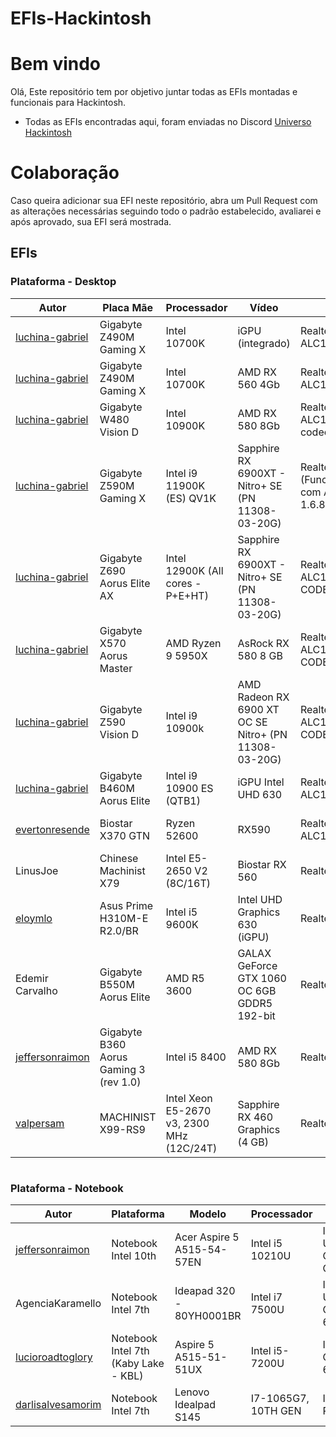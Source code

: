 # EFIs-Hackintosh

# Bem vindo

Olá, Este repositório tem por objetivo juntar todas as EFIs montadas e funcionais para Hackintosh.
* Todas as EFIs encontradas aqui, foram enviadas no Discord [Universo Hackintosh](https://discord.com/invite/VYugKNbUqz)

# Colaboração

Caso queira adicionar sua EFI neste repositório, abra um Pull Request com as alterações necessárias seguindo todo o padrão estabelecido, avaliarei e após aprovado, sua EFI será mostrada.

## EFIs

### Plataforma - Desktop

| Autor | Placa Mãe | Processador | Vídeo | Audio | SMBIOS | MacOS | Opencore | GitHub | 
|--|--|--|--|--|--|--|--|--|
| [luchina-gabriel](https://github.com/luchina-gabriel) | Gigabyte Z490M Gaming X | Intel 10700K | iGPU (integrado) | Realtek ALC1200 codec | iMac20,1 | Catalina ou superiores | 0.7.7 | [Download](https://github.com/luchina-gabriel/EFI-GIGABYTE-Z490M-GAMING-X-10700K-iGPU) |
| [luchina-gabriel](https://github.com/luchina-gabriel) | Gigabyte Z490M Gaming X | Intel 10700K | AMD RX 560 4Gb | Realtek ALC1200 codec | iMacPro1,1 | Catalina ou superiores | 0.7.7 | [Download](https://github.com/luchina-gabriel/EFI-GIGABYTE-Z490M-GAMING-X-10700KF-RX560) |
| [luchina-gabriel](https://github.com/luchina-gabriel) | Gigabyte W480 Vision D | Intel 10900K | AMD RX 580 8Gb | Realtek ALC1220-VB codec | iMacPro1,1 | Catalina ou superiores | 0.7.7 | [Download](https://github.com/luchina-gabriel/EFI-GIGABYTE-W480-Vision-D-10900K-RX580) |
| [luchina-gabriel](https://github.com/luchina-gabriel) | Gigabyte Z590M Gaming X | Intel i9 11900K (ES) QV1K | Sapphire RX 6900XT - Nitro+ SE (PN 11308-03-20G) | Realtek ALC897 (Funcionando com AppleALC 1.6.8) | iMacPro1,1 | Catalina ou superiores | 0.7.7 | [Download](https://github.com/luchina-gabriel/EFI-GIGABYTE-Z590M-GAMING-X-11900K-ES-QV1K-RX6900XT) |
| [luchina-gabriel](https://github.com/luchina-gabriel) | Gigabyte Z690 Aorus Elite AX | Intel 12900K (All cores - P+E+HT) | Sapphire RX 6900XT - Nitro+ SE (PN 11308-03-20G) | Realtek ALC1220-VB CODEC | iMacPro1,1 | Big Sur ou superiores | 0.7.7 | [Download](https://github.com/luchina-gabriel/EFI-GA-Z690-AORUS-ELITE-AX-12900K-RX6900XT) |
| [luchina-gabriel](https://github.com/luchina-gabriel) | Gigabyte X570 Aorus Master | AMD Ryzen 9 5950X | AsRock RX 580 8 GB | Realtek ALC1220-VB CODEC | iMacPro1,1 | Catalina ou superiores | 0.7.7 | [Download](https://github.com/luchina-gabriel/GIGABYTE-X570-AORUS-MASTER-5950X-RX-580) |
| [luchina-gabriel](https://github.com/luchina-gabriel) | Gigabyte Z590 Vision D | Intel i9 10900k | AMD Radeon RX 6900 XT OC SE Nitro+ (PN 11308-03-20G) | Realtek ALC1220-VB CODEC | iMacPro1,1 | Catalina ou superiores | 0.7.7 | [Download](https://github.com/luchina-gabriel/GIGABYTE-Z590-VISION-D-10900K-RX-6900XT) |
| [luchina-gabriel](https://github.com/luchina-gabriel) | Gigabyte B460M Aorus Elite | Intel i9 10900 ES (QTB1) | iGPU Intel UHD 630 | Realtek ALC1200 codec | iMac20,2 | Catalina ou superiores | 0.7.7 | [Download](https://github.com/luchina-gabriel/GIGABYTE-B460M-ELITE-i9-10900-ES-UHD-630-ONLY) |
| [evertonresende](https://github.com/evertonresende) | Biostar X370 GTN | Ryzen 52600 | RX590 | Realtek ALC1200 codec | iMac1,1 | Catalina ou superiores | 0.7.7 | [Download](https://github.com/evertonresende/EFI-BIOSTAR-RACING-X370-GTN-RYZEN5-2600-RX590) |
| LinusJoe | Chinese Machinist X79 | Intel E5-2650 V2 (8C/16T) | Biostar RX 560 | Realtek ALC662 | MacPro6,1 | Big Sur | 0.6.4 | [Download](https://disk.yandex.com/d/_cFqtjCdJ7CWeQ) |
| [eloymlo](https://github.com/eloymlo) | Asus Prime H310M-E R2.0/BR | Intel i5 9600K | Intel UHD Graphics 630 (iGPU) | RealtekRTL8111 | iMac19,1 | Catalina ou superiores | 0.7.7 | [Download](https://github.com/eloymlo/EFI--Asus-Prime-H310M-E-R2.0-BR-i5-9600K-iGPU) |
| Edemir Carvalho | Gigabyte B550M Aorus Elite | AMD R5 3600 | GALAX GeForce GTX 1060 OC 6GB GDDR5 192-bit | RealtekRTL8111 | iMac14,2 / MacPro7,1 | High Sierra / Superiores | 0.7.7 | [Download-1](https://drive.google.com/file/d/1-1HSy3H_vsBeSObsoLS3Vqhe12Q6pWi2/view?usp=sharing) [Download-2](https://www.4shared.com/s/fHUaWXVnhiq) |
| [jeffersonraimon](https://github.com/jeffersonraimon) | Gigabyte B360 Aorus Gaming 3 (rev 1.0) | Intel i5 8400 | AMD RX 580 8Gb | Realtek ALC892 | iMac20,2 | Big Sur ou superiores | 0.7.6 | [Download](https://github.com/jeffersonraimon/Hackintosh-OpenCore-Coffe-Lake-B360M-RX-580) |
| [valpersam](https://github.com/valpersam) | MACHINIST X99-RS9 | Intel Xeon E5-2670 v3, 2300 MHz (12C/24T) | Sapphire RX 460 Graphics (4 GB) | Realtek ALC662 | iMacPro1,1 | Big Sur ou superiores | 0.7.6 | [Download](https://github.com/valpersam/EFI-X99-MACHINIST-RS9-RX460) |

#

### Plataforma - Notebook
| Autor | Plataforma | Modelo | Processador | Vídeo | Audio | Wifi Card |  SMBIOS | MacOS | Opencore | GitHub | 
|--|--|--|--|--|--|--|--|--|--|--|
| [jeffersonraimon](https://github.com/jeffersonraimon) | Notebook Intel 10th | Acer Aspire 5 A515-54-57EN | Intel i5 10210U | Intel UHD Graphics G1 | Realtek ALC255 | Fenvi Chipset: Broadcom BCM94360NG | MacBookPro16,3 | Big Sur ou superiores | 0.7.7 | [Download](https://github.com/jeffersonraimon/Hackintosh-OpenCore-Acer-Aspire-5) |
| AgenciaKaramello | Notebook Intel 7th | Ideapad 320 - 80YH0001BR | Intel i7 7500U | Intel UHD Graphics 620 | Realtek ALC282 | Intel AC3165 | MacBookPro15,3 | Big Sur ou superiores | 0.7.7 | [Download](https://drive.google.com/drive/folders/1-7Wsxq2fnZ7iBFsXjWL5lKqRm4LaZtQ5?usp=sharing) |
| [lucioroadtoglory](https://github.com/lucioroadtoglory) | Notebook Intel 7th (Kaby Lake - KBL) | Aspire 5 A515-51-51UX | Intel i5-7200U | Intel HD Graphics 620 | Realtek ALC255 | - | MacBookPro14,1 | Mojave (10.14.6) | 0.7.7 | [Download](https://github.com/lucioroadtoglory/EFI-Hackintosh-i5-7200U) |
| [darlisalvesamorim](https://github.com/darlisalvesamorim) | Notebook Intel 7th | Lenovo Idealpad S145 | I7-1065G7, 10TH GEN | Intel Iris Plus | - | - | - | Monterey | - | [Download](https://github.com/lucioroadtoglory/EFI-Hackintosh-i5-7200U) |

